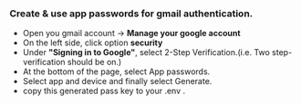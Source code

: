 ### Create & use app passwords for gmail authentication.

- Open you gmail account -> **Manage your google account**
- On the left side, click option **security**
- Under **"Signing in to Google"**, select 2-Step Verification.(i.e. Two step-verification should be on.)
- At the bottom of the page, select App passwords.
- Select app and device and finally select Generate.
- copy this generated pass key to your .env .

